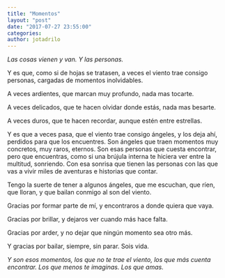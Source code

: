 ```yaml
---
title: "Momentos"
layout: "post"
date: "2017-07-27 23:55:00"
categories: 
author: jotadrilo
---
```


*Las cosas vienen y van. Y las personas.*

Y es que, como si de hojas se tratasen, a veces el viento trae consigo personas, cargadas de momentos inolvidables.

A veces ardientes, que marcan muy profundo, nada mas tocarte.

A veces delicados, que te hacen olvidar donde estás, nada mas besarte.

A veces duros, que te hacen recordar, aunque estén entre estrellas.

Y es que a veces pasa, que el viento trae consigo ángeles, y los deja ahí, perdidos para que los encuentres. Son ángeles que traen momentos muy concretos, muy raros, eternos. Son esas personas que cuesta encontrar, pero que encuentras, como si una brújula interna te hiciera ver entre la multitud, sonriendo. Con esa sonrisa que tienen las personas con las que vas a vivir miles de aventuras e historias que contar.

Tengo la suerte de tener a algunos ángeles, que me escuchan, que ríen, que lloran, y que bailan conmigo al son del viento. 

Gracias por formar parte de mí, y encontraros a donde quiera que vaya.

Gracias por brillar, y dejaros ver cuando más hace falta.

Gracias por arder, y no dejar que ningún momento sea otro más.

Y gracias por bailar, siempre, sin parar. Sois vida.

*Y son esos momentos, los que no te trae el viento, los que más cuenta encontrar. Los que menos te imaginas. Los que amas.*
